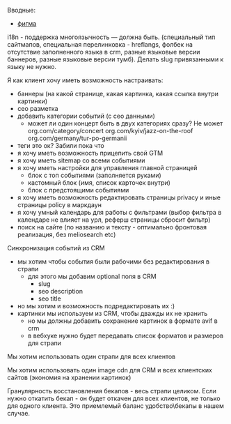 
Вводные:
- [фигма](https://www.figma.com/design/Y8hpM4bT5tDbI7LaVb8VTp/%D0%A8%D0%B0%D0%B1%D0%BB%D0%BE%D0%BD-%D0%BA%D0%BE%D0%BD%D1%86%D0%B5%D1%80%D1%82%D0%B8?node-id=0-1&p=f&t=iADC08ue1IKSBRyP-0)

i18n - поддержка многоязычность — должна быть.
(специальный тип сайтмапов, специальная перелинковка - hreflangs, фолбек на отсутствие заполненного языка в crm, разные языковые версии баннеров, разные языковые версии тумб). Делать slug привязанными к языку не нужно.

Я как клиент хочу иметь возможность настраивать:
- баннеры (на какой странице, какая картинка, какая ссылка внутри картинки)
- сео разметка 
- добавить категории событий (с сео данными) 
	- может ли один концерт быть в двух категориях сразу? Не может
	  org.com/category/concert
	  org.com/kyiv/jazz-on-the-roof
	  org.com/germany/tur-po-germanii
- теги это ок? Забили пока что
- я хочу иметь возможность прицепить свой GTM
- я хочу иметь sitemap со всеми событиями
- я хочу иметь настройки для управления главной страницей
	- блок с топ событиями (заполняется руками)
	- кастомный блок (имя, список карточек внутри)
	- блок с предстоящими событиями
- я хочу иметь возможность редактировать страницы privacy и иные страницы policy в маркдаун
- я хочу умный календарь для работы с фильтрами (выбор фильтра в календаре не влияет на урл, реферш страницы сбросит фильтр)
- поиск на сайте (по названию и тексту - оптимально фронтовая реализация, без meliosearch etc)

Синхронизация событий из CRM
- мы хотим чтобы события были рабочими без редактирования в страпи
	- для этого мы добавим optional поля в CRM
		- slug
		- seo description
		- seo title
- но мы хотим и возможность подредактировать их :)
- картинки мы используем из CRM, чтобы дважды их не хранить
	- но мы должны добавить сохранение картинок в формате avif в crm
	- в вебхуке нужно будет передавать список форматов и размеров для страпи


Мы хотим использовать один страпи для всех клиентов

Мы хотим использовать один image cdn для CRM и всех клиентских сайтов (экономия на хранении картинок)

Гранулярность восстановления бекапов - весь страпи целиком. Если нужно откатить бекап - он будет откачен для всех клиентов, не только для одного клиента. Это приемлемый баланс удобство\бекапы в нашем случае.